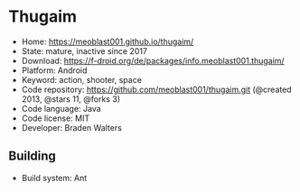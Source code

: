 # Thugaim

- Home: https://meoblast001.github.io/thugaim/
- State: mature, inactive since 2017
- Download: https://f-droid.org/de/packages/info.meoblast001.thugaim/
- Platform: Android
- Keyword: action, shooter, space
- Code repository: https://github.com/meoblast001/thugaim.git (@created 2013, @stars 11, @forks 3)
- Code language: Java
- Code license: MIT
- Developer: Braden Walters

## Building

- Build system: Ant
